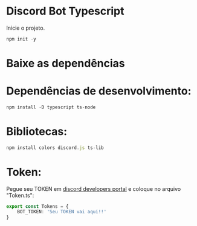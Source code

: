 # Discord Bot Typescript

Inicie o projeto.
```ts
npm init -y
```

# Baixe as dependências
# Dependências de desenvolvimento:
```ts
npm install -D typescript ts-node
```

# Bibliotecas:
```ts
npm install colors discord.js ts-lib
```

# Token:
Pegue seu TOKEN em [discord developers portal](https://discord.com/developers/applications) e coloque no arquivo "Token.ts":

```ts
export const Tokens = {
    BOT_TOKEN: 'Seu TOKEN vai aqui!!'
}
```
